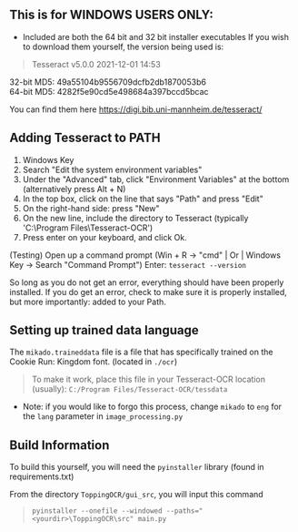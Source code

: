 ## This is for **WINDOWS USERS ONLY**:

- Included are both the 64 bit and 32 bit installer executables
If you wish to download them yourself, the version being used is:
> Tesseract v5.0.0 2021-12-01 14:53

32-bit MD5: 49a55104b9556709dcfb2db1870053b6  
64-bit MD5: 4282f5e90cd5e498684a397bccd5bcac

You can find them here https://digi.bib.uni-mannheim.de/tesseract/


## Adding Tesseract to PATH

1. Windows Key
2. Search "Edit the system environment variables"
3. Under the "Advanced" tab, click "Environment Variables" at the bottom 
(alternatively press Alt + N)
4. In the top box, click on the line that says "Path" and press "Edit"
5. On the right-hand side: press "New"
6. On the new line, include the directory to Tesseract (typically 'C:\Program Files\Tesseract-OCR')
7. Press enter on your keyboard, and click Ok.

(Testing)
Open up a command prompt (Win + R -> "cmd"    | Or |     Windows Key -> Search "Command Prompt")
Enter: `tesseract --version`

So long as you do not get an error, everything should have been properly installed.
If you do get an error, check to make sure it is properly installed, but more importantly: added to your Path.

## Setting up trained data language

The `mikado.traineddata` file is a file that has specifically trained on the Cookie Run: Kingdom font. (located in `./ocr`)

> To make it work, place this file in your Tesseract-OCR location (usually): `C:/Program Files/Tesseract-OCR/tessdata`

- Note: if you would like to forgo this process, change `mikado` to `eng` for the `lang` parameter in `image_processing.py`

## Build Information

To build this yourself, you will need the `pyinstaller` library (found in requirements.txt)

From the directory `ToppingOCR/gui_src`, you will input this command

> `pyinstaller --onefile --windowed --paths="<yourdir>\ToppingOCR\src" main.py`
